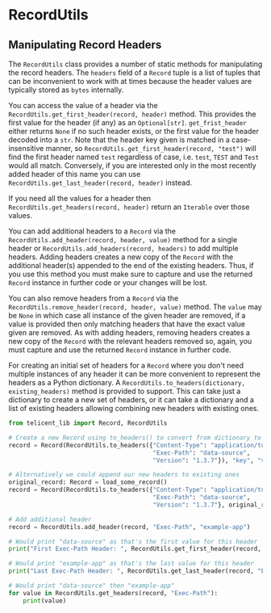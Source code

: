 # RecordUtils


## Manipulating Record Headers

The `RecordUtils` class provides a number of static methods for manipulating the record headers. The `headers` field of 
a `Record` tuple is a list of tuples that can be inconvenient to work with at times because the header values are 
typically stored as `bytes` internally. 

You can access the value of a header via the `RecordUtils.get_first_header(record, header)` method. This provides the
first value for the header (if any) as an `Optional[str]`. `get_frist_header` either returns `None` if no such header exists, or the
first value for the header decoded into a `str`. Note that the header key given is matched in a case-insensitive manner,
so `RecordUtils.get_first_header(record, "test")` will find the first header named `test` regardless of case, i.e.
`test`, `TEST` and `Test` would all match.  Conversely, if you are interested only in the most recently added header of
this name you can use `RecordUtils.get_last_header(record, header)` instead.

If you need all the values for a header then `RecordUtils.get_headers(record, header)` return an `Iterable` over those
values.

You can add additional headers to a `Record` via the `RecordUtils.add_header(record, header, value)` method for a single
header or `RecordUtils.add_headers(record, headers)` to add multiple headers. Adding headers creates a new copy of the
`Record` with the additional header(s) appended to the end of the existing headers.  Thus, if you use this method you
must make sure to capture and use the returned `Record` instance in further code or your changes will be lost.

You can also remove headers from a `Record` via the `RecordUtils.remove_header(record, header, value)` method. The
`value` may be `None` in which case all instance of the given header are removed, if a value is provided then only
matching headers that have the exact value given are removed. As with adding headers, removing headers creates a new
copy of the `Record` with the relevant headers removed so, again, you must capture and use the returned `Record` instance
in further code.

For creating an initial set of headers for a `Record` where you don't need multiple instances of any header it can
be more convenient to represent the headers as a Python dictionary. A `RecordUtils.to_headers(dictionary,
existing_headers)` method is provided to support.  This can take just a dictionary to create a new set of 
headers, or it can take a dictionary and a list of existing headers allowing combining new headers with existing ones.

```python
from telicent_lib import Record, RecordUtils

# Create a new Record using to_headers() to convert from dictionary to list of tuples for our headers
record = Record(RecordUtils.to_headers({"Content-Type": "application/turtle",
                                        "Exec-Path": "data-source",
                                        "Version": "1.3.7"}), "key", "value")

# Alternatively we could append our new headers to existing ones
original_record: Record = load_some_record()
record = Record(RecordUtils.to_headers({"Content-Type": "application/turtle",
                                        "Exec-Path": "data-source",
                                        "Version": "1.3.7"}, original_record.headers), original_record.key, "new-value")

# Add additional header
record = RecordUtils.add_header(record, "Exec-Path", "example-app")

# Would print "data-source" as that's the first value for this header
print("First Exec-Path Header: ", RecordUtils.get_first_header(record, "Exec-Path"))

# Would print "example-app" as that's the last value for this header
print("Last Exec-Path Header: ", RecordUtils.get_last_header(record, "Exec-Path"))

# Would print "data-source" then "example-app"
for value in RecordUtils.get_headers(record, "Exec-Path"):
    print(value)
```

[1]: https://docs.python.org/3/library/collections.html?highlight=namedtuple#collections.namedtuple
[2]: https://docs.python.org/3/library/typing.html?highlight=protocol#typing.Protocol
